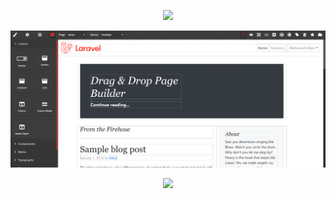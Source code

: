 <p align="center"><img src="./laravel-grapes-logo.png" width="300"></p>
<p align="left"><img src="./screenshots/screenshot_01.png"></p>
<p align="center">
<img src="https://img.shields.io/packagist/v/mnapoli/PHP-DI.svg">
</p>
